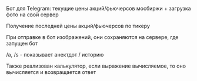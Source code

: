 Бот для Telegram: текущие цены акций/фьючерсов мосбиржи + загрузка фото на свой сервер

Получение последней цены акций/фьючерсов по тикеру

При отправке в бот изображений, они сохраняются на сервере, где запущен бот

/a, /s - показывает анектдот / историю 

Также реализован калькулятор, если выражение вычисляемое, то оно вычисляется и возвращается ответ

